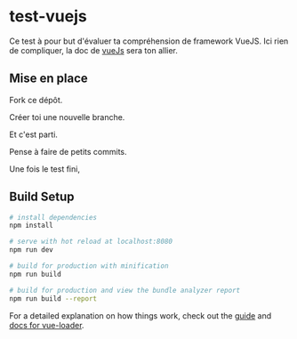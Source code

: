 # test-vuejs

Ce test à pour but d'évaluer ta compréhension de framework VueJS.
Ici rien de compliquer, la doc de [vueJs](http://vuejs.org) sera ton allier.

## Mise en place

Fork ce dépôt.

Créer toi une nouvelle branche.

Et c'est parti.

Pense à faire de petits commits.

Une fois le test fini,


## Build Setup

``` bash
# install dependencies
npm install

# serve with hot reload at localhost:8080
npm run dev

# build for production with minification
npm run build

# build for production and view the bundle analyzer report
npm run build --report
```

For a detailed explanation on how things work, check out the [guide](http://vuejs-templates.github.io/webpack/) and [docs for vue-loader](http://vuejs.github.io/vue-loader).
